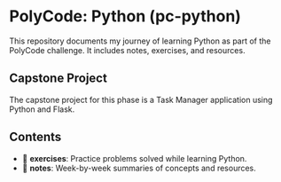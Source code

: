 # PolyCode: Python (pc-python)

This repository documents my journey of learning Python as part of the PolyCode challenge. It includes notes, exercises, and resources.

## Capstone Project

The capstone project for this phase is a Task Manager application using Python and Flask.

## Contents

- 📂 **exercises**: Practice problems solved while learning Python.
- 📂 **notes**: Week-by-week summaries of concepts and resources.
